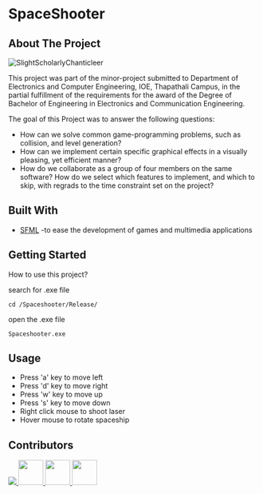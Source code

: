 # SpaceShooter
## About The Project


![SlightScholarlyChanticleer](https://user-images.githubusercontent.com/59283573/138602570-88bfd13e-f8be-4c23-bdc5-847e5a93a49f.gif)



This project was part of the minor-project submitted to Department of Electronics and Computer Engineering, IOE, Thapathali Campus, in the partial fulfillment of the requirements for the award of the Degree of Bachelor of Engineering in Electronics and Communication Engineering.

The goal of this Project was to answer the following questions:
- How can we solve common game-programming problems, such as collision, and level generation?
- How can we implement certain specific graphical effects in a visually pleasing, yet efficient manner?
- How do we collaborate as a group of four members on the same software? How do we select which features to implement, and which to skip, with regrads to the time constraint set on the project?

## Built With
- [SFML](https://www.sfml-dev.org/documentation/2.5.1/) -to ease the development of games and multimedia applications

## Getting Started
How to use this project?

search for .exe file
```
cd /Spaceshooter/Release/
```

open the .exe file

```
Spaceshooter.exe
```


## Usage

- Press 'a' key to move left
- Press 'd' key to move right
- Press 'w' key to move up
- Press 's' key to move down
- Right click mouse to shoot laser
- Hover mouse to rotate spaceship

## Contributors

<a href="https://github.com/Sudeep-K">
  <img src="https://github.com/Sudeep-K.png?size=50">
</a>
<a href="https://github.com/Pilot-Khadka">
  <img src="https://github.com/Pilot-Khadka.png?size=50" width=50px>
</a>
<a href="https://www.facebook.com/arahanta.pokharel.5">
  <img src="https://scontent.fktm2-2.fna.fbcdn.net/v/t1.6435-1/p320x320/101444076_2703462529930691_6233298504974860288_n.jpg?_nc_cat=100&ccb=1-5&_nc_sid=7206a8&_nc_ohc=UqSitYMQAH8AX_5VDiM&_nc_ht=scontent.fktm2-2.fna&oh=532849dd1a60148ffa18ead00a43102b&oe=619ADE0E" width=50px>
</a>
<a href="https://github.com/amitpant7">
  <img src="https://github.com/amitpant7.png" width=50px>
</a>



